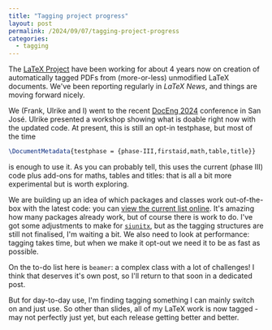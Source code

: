 ```yaml
---
title: "Tagging project progress"
layout: post
permalink: /2024/09/07/tagging-project-progress
categories:
  - tagging
---
```


The [LaTeX Project](https://www.latex-project-org/) have been working for about
4 years now on creation of automatically tagged PDFs from (more-or-less)
unmodified LaTeX documents. We've been reporting regularly in _LaTeX News_, and
things are moving forward nicely.

We (Frank, Ulrike and I) went to the recent [DocEng
2024](https://www.documentengineering.org/doceng2024) conference in San José.
Ulrike presented a workshop showing what is doable right now with the updated
code. At present, this is still an opt-in testphase, but most of the time
```latex
\DocumentMetadata{testphase = {phase-III,firstaid,math,table,title}}
```
is enough to use it. As you can probably tell, this uses the current (phase
III) code plus add-ons for maths, tables and titles: that is all a bit more
experimental but is worth exploring.

We are building up an idea of which packages and classes work out-of-the-box
with the latest code: you can [view the current list online](
https://latex3.github.io/tagging-project/tagging-status/). It's amazing how many
packages already work, but of course there is work to do. I've got some
adjustments to make for [`siunitx`](https://ctan.org/pkg/siunitx), but as the
tagging structures are still not finalised, I'm waiting a bit. We also need to
look at performance: tagging takes time, but when we make it opt-out we need it
to be as fast as possible.

On the to-do list here is `beamer`: a complex class with a lot of challenges! I
think that deserves it's own post, so I'll return to that soon in a dedicated
post.

But for day-to-day use, I'm finding tagging something I can mainly switch on
and just use. So other than slides, all of my LaTeX work is now tagged - may
not perfectly just yet, but each release getting better and better.